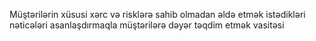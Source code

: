 Müştərilərin xüsusi xərc və risklərə sahib olmadan əldə etmək istədikləri nəticələri asanlaşdırmaqla müştərilərə dəyər təqdim etmək vasitəsi